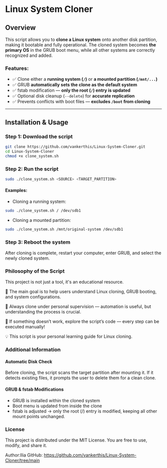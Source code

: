 # Linux System Cloner

## Overview
This script allows you to **clone a Linux system** onto another disk partition, making it bootable and fully operational. The cloned system becomes **the primary OS** in the GRUB boot menu, while all other systems are correctly recognized and added.

### Features:
- ✅ Clone either a **running system (`/`)** or **a mounted partition (`/mnt/...`)**  
- ✅ GRUB **automatically sets the clone as the default system**  
- ✅ fstab modification — **only the root (`/`) entry is updated**  
- ✅ Optional disk cleanup (`--delete`) for **accurate replication**  
- ✅ Prevents conflicts with boot files — **excludes `/boot` from cloning**  

---

## Installation & Usage
### Step 1: Download the script
```bash
git clone https://github.com/vankerthis/Linux-System-Cloner.git
cd Linux-System-Cloner
chmod +x clone_system.sh
```
### Step 2: Run the script
```bash
sudo ./clone_system.sh <SOURCE> <TARGET_PARTITION>
```
#### Examples:
- Cloning a running system:
```bash
sudo ./clone_system.sh / /dev/sdb1
```
- Cloning a mounted partition:
```bash
sudo ./clone_system.sh /mnt/original-system /dev/sdb1
```
### Step 3: Reboot the system
After cloning is complete, restart your computer, enter GRUB, and select the newly cloned system.

### Philosophy of the Script
This project is not just a tool, it's an educational resource.

🔹 The main goal is to help users understand Linux cloning, GRUB booting, and system configurations.

🔹 Always clone under personal supervision — automation is useful, but understanding the process is crucial.

🔹 If something doesn’t work, explore the script’s code — every step can be executed manually!

💡 This script is your personal learning guide for Linux cloning.

### Additional Information

#### Automatic Disk Check
Before cloning, the script scans the target partition after mounting it. If it detects existing files, it prompts the user to delete them for a clean clone.

#### GRUB & fstab Modifications
* GRUB is installed within the cloned system
* Boot menu is updated from inside the clone
* fstab is adjusted → only the root (/) entry is modified, keeping all other mount points unchanged.

### License
This project is distributed under the MIT License. You are free to use, modify, and share it.

Author:Ilia GitHub: https://github.com/vankerthis/Linux-System-Cloner/tree/main